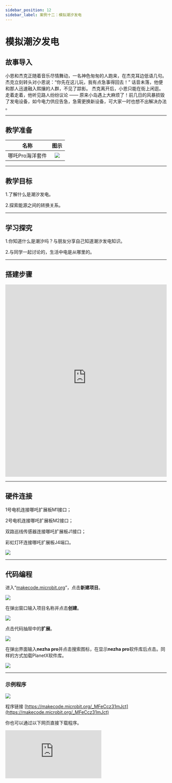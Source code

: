 ```yaml
---
sidebar_position: 12
sidebar_label: 案例十二：模拟潮汐发电
---
```


# 模拟潮汐发电
## 故事导入

小恩和杰克正随着音乐尽情舞动，一名神色匆匆的人跑来，在杰克耳边低语几句。杰克立刻转头对小恩说：“你先在这儿玩，我有点急事得回去！” 话音未落，他便和那人迅速融入熙攘的人群，不见了踪影。
杰克离开后，小恩只能在街上闲逛。走着走着，他听见路人纷纷议论 —— 原来小岛遇上大麻烦了！前几日的风暴损毁了发电设备，如今电力供应告急，急需更换新设备，可大家一时也想不出解决办法 。

--- 

## 教学准备

|     名称     |            图示            |
| :----------: | :--------------------------: |
|   哪吒Pro海洋套件  |   ![](https://wiki-media-ef.oss-cn-hongkong.aliyuncs.com/docs/microbit/building-blocks/nezha-pro-ocean-kit/nezha-pro-ocean-kit-products-introduction-002.png.png)  |

--- 
## 教学目标 

1.了解什么是潮汐发电。

2.探索能源之间的转换关系。


--- 

## 学习探究

1.你知道什么是潮汐吗？与朋友分享自己知道潮汐发电知识。

2.与同学一起讨论的，生活中电是从哪里的。

--- 
## 搭建步骤

<embed src="https://wiki-media-ef.oss-cn-hongkong.aliyuncs.com/docs/microbit/building-blocks/nezha-pro-ocean-kit/setup-diagram/case12/nezha-pro-ocean-kit-12-1.png.pdf" type="application/pdf" width="100%" height="600px" />

--- 

## 硬件连接

1号电机连接哪吒扩展板M1接口；

2号电机连接哪吒扩展板M2接口；

双路巡线传感器连接哪吒扩展板J1接口；

彩虹灯环连接哪吒扩展板J4端口。

![](https://wiki-media-ef.oss-cn-hongkong.aliyuncs.com/docs/microbit/building-blocks/nezha-pro-ocean-kit/setup-diagram/case12/nezha-pro-ocean-kit-12-2.png.png)

--- 
## 代码编程

进入“[makecode.microbit.org](https://makecode.microbit.org)”，点击**新建项目**。

![](https://wiki-media-ef.oss-cn-hongkong.aliyuncs.com/docs/microbit/building-blocks/microbit-space-science-kit/images/microbit-space-science-kit-case01-07.png)

在弹出窗口输入项目名称并点击**创建**。

![](https://wiki-media-ef.oss-cn-hongkong.aliyuncs.com/docs/microbit/building-blocks/microbit-space-science-kit/images/microbit-space-science-kit-case01-11.png)

点击代码抽屉中的**扩展**。

![](https://wiki-media-ef.oss-cn-hongkong.aliyuncs.com/docs/microbit/building-blocks/microbit-space-science-kit/images/microbit-space-science-kit-case01-09.png)

在弹出界面输入**nezha pro**并点击搜索图标，在显示**nezha pro**软件库后点击。同样的方式加载PlanetX软件库。

![](https://wiki-media-ef.oss-cn-hongkong.aliyuncs.com/docs/microbit/building-blocks/microbit-space-science-kit/images/microbit-space-science-kit-case01-10.png)

---
### 示例程序

![](https://wiki-media-ef.oss-cn-hongkong.aliyuncs.com/docs/microbit/building-blocks/nezha-pro-ocean-kit/setup-diagram/case12/nezha-pro-ocean-kit-12-3.png(1).png)

程序链接
[https://makecode.microbit.org/_MFeCcz31mJct](https://makecode.microbit.org/_MFeCcz31mJct)

你也可以通过以下网页直接下载程序。

<div
    style={{
        position: 'relative',
        paddingBottom: '60%',
        overflow: 'hidden',
    }}
>
    <iframe
        src="https://makecode.microbit.org/_MFeCcz31mJct"
        frameborder="0"
        sandbox="allow-popups allow-forms allow-scripts allow-same-origin"
        style={{
            position: 'absolute',
            width: '100%',
            height: '100%',
        }}
    />
</div>

---
### 下载程序

使用 USB 线连接 PC 和 micro:bit V2。

![](https://wiki-media-ef.oss-cn-hongkong.aliyuncs.com/docs/microbit/building-blocks/microbit-space-science-kit/images/microbit-space-science-kit-manual03.gif)

连接成功后，电脑上会识别出一个名为 MICROBIT 的盘符。

![](https://wiki-media-ef.oss-cn-hongkong.aliyuncs.com/docs/microbit/building-blocks/microbit-space-science-kit/images/microbit-space-science-kit-manual06.png)

点击左下角的![](https://wiki-media-ef.oss-cn-hongkong.aliyuncs.com/docs/microbit/building-blocks/microbit-space-science-kit/images/microbit-space-science-kit-manual07.png)，选择**Connect Device**。

![](https://wiki-media-ef.oss-cn-hongkong.aliyuncs.com/docs/microbit/building-blocks/microbit-space-science-kit/images/microbit-space-science-kit-manual11.png)

点击![](https://wiki-media-ef.oss-cn-hongkong.aliyuncs.com/docs/microbit/building-blocks/microbit-space-science-kit/images/microbit-space-science-kit-manual08.png)。

![](https://wiki-media-ef.oss-cn-hongkong.aliyuncs.com/docs/microbit/building-blocks/microbit-space-science-kit/images/microbit-space-science-kit-manual12.png)

点击![](https://wiki-media-ef.oss-cn-hongkong.aliyuncs.com/docs/microbit/building-blocks/microbit-space-science-kit/images/microbit-space-science-kit-manual09.png)。

![](https://wiki-media-ef.oss-cn-hongkong.aliyuncs.com/docs/microbit/building-blocks/microbit-space-science-kit/images/microbit-space-science-kit-manual13.png)

在弹出窗口选择 **BBC micro:bit CMSIS-DAP**，然后选择**连接**，至此，我们的 micro:bit 就已经连接成功。

![](https://wiki-media-ef.oss-cn-hongkong.aliyuncs.com/docs/microbit/building-blocks/microbit-space-science-kit/images/microbit-space-science-kit-manual14.png)

点击**下载程序**

![](https://wiki-media-ef.oss-cn-hongkong.aliyuncs.com/docs/microbit/building-blocks/microbit-space-science-kit/images/microbit-space-science-kit-manual10.png)

---
## 案例演示

长按micro:bit的按键A控制潮汐发电机向下移动，当双路巡线传感检测潮汐发电机下降到一定位置时，潮汐发电机停止向下移动，并触发潮汐发电机旋转，彩虹灯环亮起，模拟潮汐发电的场景；
长按micro:bit的按键B控制潮汐发电机向上移动，当双路巡线传感器检测没有检测到潮汐发电机，潮汐发电机停止转动，彩虹灯环关闭。

**图片**

---
## 扩展知识

### 潮汐发电

潮汐发电是利用海水潮汐涨落形成的水位差（潮差）或潮流的动能，通过特定装置将其转化为电能的可再生能源利用技术。其核心是对潮汐能量的捕获与转化，具有清洁、可再生、可预测性强等特点。

### 一、原理：潮汐能量的来源与转化

潮汐的形成主要源于月球和太阳对地球的引力（引潮力），其中月球的影响更为显著。地球表面的海水在引潮力作用下产生周期性涨落：白天的涨落称为 “潮”，夜晚的称为 “汐”，合称 “潮汐”。

潮汐发电的能量转化路径分为两类：

**势能利用**：利用涨潮与落潮时的水位差（潮差），通过堤坝形成水库，蓄水后驱动水轮机旋转，带动发电机发电（类似水电站的原理）。

**动能利用**：直接利用潮流（海水水平流动）的动能，通过水下涡轮机（类似风力发电机）捕获能量，驱动发电。

### 二、主要形式
**坝式潮汐电站（势能型）**

最常见的形式。在海湾或河口修建堤坝，形成封闭水库，坝体中安装水轮机和发电机。

**涨潮时**：海水通过闸门进入水库，储存势能；

**落潮时**：水库水位高于外海，放水驱动水轮机发电；

部分电站可双向发电（涨潮和落潮时均能利用水位差）。

**潮流电站（动能型）**

无需建坝，直接在潮流较强的海域（如海峡、水道）放置水下涡轮机。潮流推动涡轮旋转，带动发电机发电，类似 “水下风车”。其优势是对环境影响较小，建设成本相对较低，但依赖较强的潮流速度（通常需≥2 米 / 秒）。

### 三、优点与局限
**优点**

**可再生与清洁**：潮汐能量源于天体引力，取之不尽，且发电过程无燃料消耗、无温室气体排放。

**可预测性强**：潮汐的时间和幅度可通过天文规律精确计算（误差≤10 分钟），发电量稳定，便于电网调度（优于风能、太阳能的随机性）。

**寿命长**：设备（如堤坝、涡轮机）可运行数十年，维护成本较低。

**局限**

**地理限制严格**：坝式电站需潮差≥3 米的海湾 / 河口（全球仅约 200 处符合条件）；潮流电站需强潮流区域，适用范围窄。

**建设成本高**：坝式电站的堤坝工程规模大、投资高（如法国朗斯电站造价相当于同规模火电站的 2 倍）。

**生态影响**：堤坝可能阻断海水自然流动，影响水生生物洄游、产卵，改变局部海洋生态环境。

### 四、典型案例

法国朗斯潮汐电站（1966 年建成）：全球首个大型潮汐电站，装机容量 24 万千瓦，采用双向发电模式，是坝式电站的标杆。

中国江厦潮汐试验电站（1980 年建成）：亚洲最大潮汐电站，位于浙江温岭，装机容量 3.9 万千瓦，为多机组试验性电站。

英国塞文潮汐项目（规划中）：拟利用塞文河大潮汐（潮差达 15 米），规划装机容量可达 320 万千瓦，是全球最大潜在潮汐电站之一。

#### 五、发展前景
随着技术进步（如低成本涡轮机、模块化潮流设备），潮汐发电的经济性正逐步提升。目前全球潮汐发电装机容量约 0.5 吉瓦（GW），远低于风电、太阳能，但在沿海国家（如英国、加拿大、中国）的能源转型中被视为重要补充。未来，结合海洋生态保护的 “低影响设计” 将是其发展核心方向。
